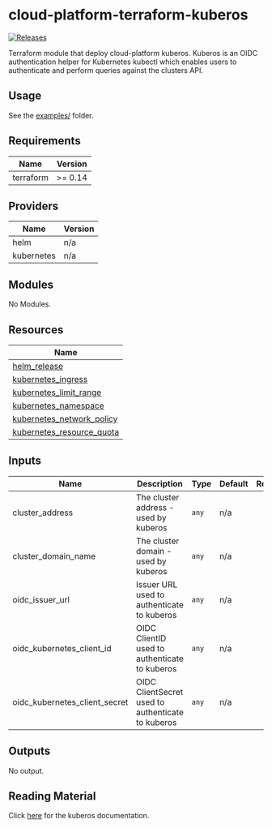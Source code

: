 # cloud-platform-terraform-kuberos

<a href="https://github.com/ministryofjustice/cloud-platform-terraform-kuberos/releases">
  <img src="https://img.shields.io/github/release/ministryofjustice/cloud-platform-terraform-kuberos/all.svg" alt="Releases" />
</a>

Terraform module that deploy cloud-platform kuberos. Kuberos is an OIDC authentication helper for Kubernetes kubectl which enables users to authenticate and perform queries against the clusters API. 

## Usage

See the [examples/](examples/) folder.

<!--- BEGIN_TF_DOCS --->
## Requirements

| Name | Version |
|------|---------|
| terraform | >= 0.14 |

## Providers

| Name | Version |
|------|---------|
| helm | n/a |
| kubernetes | n/a |

## Modules

No Modules.

## Resources

| Name |
|------|
| [helm_release](https://registry.terraform.io/providers/hashicorp/helm/latest/docs/resources/release) |
| [kubernetes_ingress](https://registry.terraform.io/providers/hashicorp/kubernetes/latest/docs/resources/ingress) |
| [kubernetes_limit_range](https://registry.terraform.io/providers/hashicorp/kubernetes/latest/docs/resources/limit_range) |
| [kubernetes_namespace](https://registry.terraform.io/providers/hashicorp/kubernetes/latest/docs/resources/namespace) |
| [kubernetes_network_policy](https://registry.terraform.io/providers/hashicorp/kubernetes/latest/docs/resources/network_policy) |
| [kubernetes_resource_quota](https://registry.terraform.io/providers/hashicorp/kubernetes/latest/docs/resources/resource_quota) |

## Inputs

| Name | Description | Type | Default | Required |
|------|-------------|------|---------|:--------:|
| cluster\_address | The cluster address - used by kuberos | `any` | n/a | yes |
| cluster\_domain\_name | The cluster domain - used by kuberos | `any` | n/a | yes |
| oidc\_issuer\_url | Issuer URL used to authenticate to kuberos | `any` | n/a | yes |
| oidc\_kubernetes\_client\_id | OIDC ClientID used to authenticate to kuberos | `any` | n/a | yes |
| oidc\_kubernetes\_client\_secret | OIDC ClientSecret used to authenticate to kuberos | `any` | n/a | yes |

## Outputs

No output.

<!--- END_TF_DOCS --->

## Reading Material

Click [here](https://github.com/helm/charts/tree/master/stable/kuberos#configuration) for the kuberos documentation.
